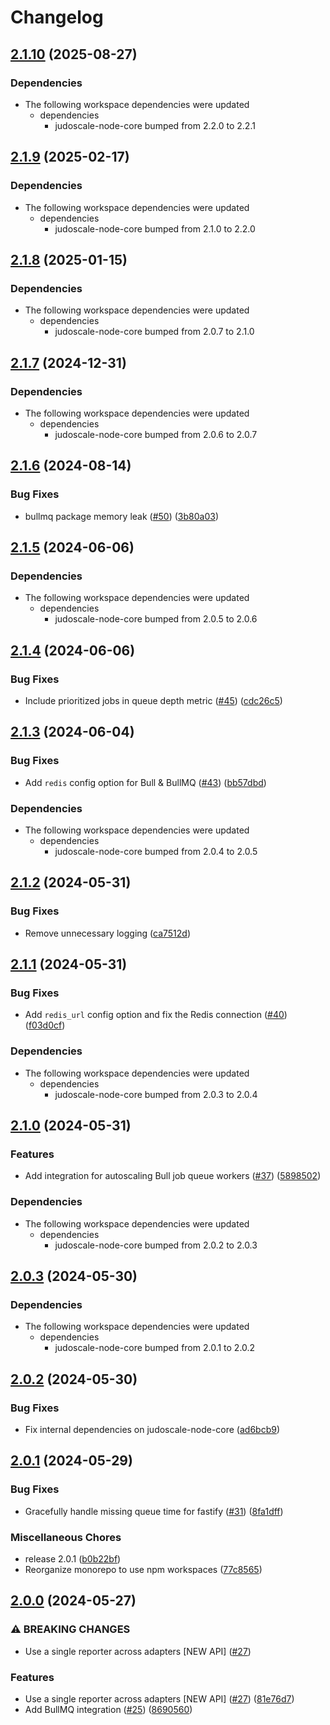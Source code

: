# Changelog

## [2.1.10](https://github.com/judoscale/judoscale-node/compare/judoscale-bullmq-v2.1.9...judoscale-bullmq-v2.1.10) (2025-08-27)


### Dependencies

* The following workspace dependencies were updated
  * dependencies
    * judoscale-node-core bumped from 2.2.0 to 2.2.1

## [2.1.9](https://github.com/judoscale/judoscale-node/compare/judoscale-bullmq-v2.1.8...judoscale-bullmq-v2.1.9) (2025-02-17)


### Dependencies

* The following workspace dependencies were updated
  * dependencies
    * judoscale-node-core bumped from 2.1.0 to 2.2.0

## [2.1.8](https://github.com/judoscale/judoscale-node/compare/judoscale-bullmq-v2.1.7...judoscale-bullmq-v2.1.8) (2025-01-15)


### Dependencies

* The following workspace dependencies were updated
  * dependencies
    * judoscale-node-core bumped from 2.0.7 to 2.1.0

## [2.1.7](https://github.com/judoscale/judoscale-node/compare/judoscale-bullmq-v2.1.6...judoscale-bullmq-v2.1.7) (2024-12-31)


### Dependencies

* The following workspace dependencies were updated
  * dependencies
    * judoscale-node-core bumped from 2.0.6 to 2.0.7

## [2.1.6](https://github.com/judoscale/judoscale-node/compare/judoscale-bullmq-v2.1.5...judoscale-bullmq-v2.1.6) (2024-08-14)


### Bug Fixes

* bullmq package memory leak ([#50](https://github.com/judoscale/judoscale-node/issues/50)) ([3b80a03](https://github.com/judoscale/judoscale-node/commit/3b80a03dd092a1c880170bc03364b484917d30a9))

## [2.1.5](https://github.com/judoscale/judoscale-node/compare/judoscale-bullmq-v2.1.4...judoscale-bullmq-v2.1.5) (2024-06-06)


### Dependencies

* The following workspace dependencies were updated
  * dependencies
    * judoscale-node-core bumped from 2.0.5 to 2.0.6

## [2.1.4](https://github.com/judoscale/judoscale-node/compare/judoscale-bullmq-v2.1.3...judoscale-bullmq-v2.1.4) (2024-06-06)


### Bug Fixes

* Include prioritized jobs in queue depth metric ([#45](https://github.com/judoscale/judoscale-node/issues/45)) ([cdc26c5](https://github.com/judoscale/judoscale-node/commit/cdc26c5ec9e6c71db1915c2a6652f6e59f696c0c))

## [2.1.3](https://github.com/judoscale/judoscale-node/compare/judoscale-bullmq-v2.1.2...judoscale-bullmq-v2.1.3) (2024-06-04)


### Bug Fixes

* Add `redis` config option for Bull & BullMQ ([#43](https://github.com/judoscale/judoscale-node/issues/43)) ([bb57dbd](https://github.com/judoscale/judoscale-node/commit/bb57dbd93cce930af872112a4a00c468d28fbc33))


### Dependencies

* The following workspace dependencies were updated
  * dependencies
    * judoscale-node-core bumped from 2.0.4 to 2.0.5

## [2.1.2](https://github.com/judoscale/judoscale-node/compare/judoscale-bullmq-v2.1.1...judoscale-bullmq-v2.1.2) (2024-05-31)


### Bug Fixes

* Remove unnecessary logging ([ca7512d](https://github.com/judoscale/judoscale-node/commit/ca7512da96957586b1b09f3f29e9f0a25f980f84))

## [2.1.1](https://github.com/judoscale/judoscale-node/compare/judoscale-bullmq-v2.1.0...judoscale-bullmq-v2.1.1) (2024-05-31)


### Bug Fixes

* Add `redis_url` config option and fix the Redis connection ([#40](https://github.com/judoscale/judoscale-node/issues/40)) ([f03d0cf](https://github.com/judoscale/judoscale-node/commit/f03d0cfd3175f459cbe8ea6efea3daa1716e2b20))


### Dependencies

* The following workspace dependencies were updated
  * dependencies
    * judoscale-node-core bumped from 2.0.3 to 2.0.4

## [2.1.0](https://github.com/judoscale/judoscale-node/compare/judoscale-bullmq-v2.0.3...judoscale-bullmq-v2.1.0) (2024-05-31)


### Features

* Add integration for autoscaling Bull job queue workers ([#37](https://github.com/judoscale/judoscale-node/issues/37)) ([5898502](https://github.com/judoscale/judoscale-node/commit/58985020319f8d747c5ec4ce5c21e388d666f5f6))


### Dependencies

* The following workspace dependencies were updated
  * dependencies
    * judoscale-node-core bumped from 2.0.2 to 2.0.3

## [2.0.3](https://github.com/judoscale/judoscale-node/compare/judoscale-bullmq-v2.0.2...judoscale-bullmq-v2.0.3) (2024-05-30)


### Dependencies

* The following workspace dependencies were updated
  * dependencies
    * judoscale-node-core bumped from 2.0.1 to 2.0.2

## [2.0.2](https://github.com/judoscale/judoscale-node/compare/judoscale-bullmq-v2.0.1...judoscale-bullmq-v2.0.2) (2024-05-30)


### Bug Fixes

* Fix internal dependencies on judoscale-node-core ([ad6bcb9](https://github.com/judoscale/judoscale-node/commit/ad6bcb94561d913b67a6b5e2ed68a1477b1abeec))

## [2.0.1](https://github.com/judoscale/judoscale-node/compare/judoscale-bullmq-v2.0.0...judoscale-bullmq-v2.0.1) (2024-05-29)

### Bug Fixes

* Gracefully handle missing queue time for fastify ([#31](https://github.com/judoscale/judoscale-node/issues/31)) ([8fa1dff](https://github.com/judoscale/judoscale-node/commit/8fa1dff430e7cffc1f6dd97242734864145cf648))

### Miscellaneous Chores

* release 2.0.1 ([b0b22bf](https://github.com/judoscale/judoscale-node/commit/b0b22bf8dd8662d7ee4d0450abdbbf7462200492))
* Reorganize monorepo to use npm workspaces ([77c8565](https://github.com/judoscale/judoscale-node/commit/77c856565ce13859df057b73aec6f45044e9ffa6))

## [2.0.0](https://github.com/judoscale/judoscale-node/compare/judoscale-bullmq-v1.3.0...judoscale-bullmq-v2.0.0) (2024-05-27)


### ⚠ BREAKING CHANGES

* Use a single reporter across adapters [NEW API] ([#27](https://github.com/judoscale/judoscale-node/issues/27))

### Features

* Use a single reporter across adapters [NEW API] ([#27](https://github.com/judoscale/judoscale-node/issues/27)) ([81e76d7](https://github.com/judoscale/judoscale-node/commit/81e76d7f81c89919045649dc4109574503955304))
* Add BullMQ integration ([#25](https://github.com/judoscale/judoscale-node/issues/25)) ([8690560](https://github.com/judoscale/judoscale-node/commit/869056045d12465d1e75ac7254f9b2b55be520d7))
